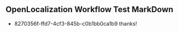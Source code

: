 ## OpenLocalization Workflow Test MarkDown
* 8270356f-ffd7-4cf3-845b-c0b1bb0ca1b9 thanks!

<!--HONumber=Jul16_HO3-->


